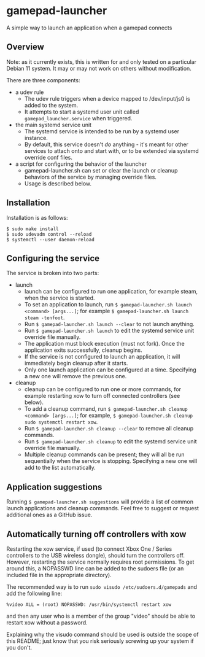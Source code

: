 # gamepad-launcher
A simple way to launch an application when a gamepad connects

## Overview
Note: as it currently exists, this is written for and only tested on a particular Debian 11 system. It may or may not work on others without modification.

There are three components:
* a udev rule
  * The udev rule triggers when a device mapped to /dev/input/js0 is added to the system.
  * It attempts to start a systemd user unit called `gamepad_launcher.service` when triggered.
* the main systemd service unit
  * The systemd service is intended to be run by a systemd user instance.
  * By default, this service doesn't *do* anything - it's meant for other services to attach onto and start with, or to be extended via systemd override conf files.
* a script for configuring the behavior of the launcher
  * gamepad-launcher.sh can set or clear the launch or cleanup behaviors of the service by managing override files.
  * Usage is described below.

## Installation
Installation is as follows:
```shell
$ sudo make install
$ sudo udevadm control --reload
$ systemctl --user daemon-reload
```

## Configuring the service
The service is broken into two parts:
* launch
  * launch can be configured to run one application, for example steam, when the service is started.
  * To set an application to launch, run `$ gamepad-launcher.sh launch <command> [args...]`; for example `$ gamepad-launcher.sh launch steam -tenfoot`.
  * Run `$ gamepad-launcher.sh launch --clear` to not launch anything.
  * Run `$ gamepad-launcher.sh launch` to edit the systemd service unit override file manually.
  * The application must block execution (must not fork). Once the application exits successfully, cleanup begins.
  * If the service is not configured to launch an application, it will immediately begin cleanup after it starts.
  * Only one launch application can be configured at a time. Specifying a new one will remove the previous one.
* cleanup
  * cleanup can be configured to run one or more commands, for example restarting xow to turn off connected controllers (see below).
  * To add a cleanup command, run `$ gamepad-launcher.sh cleanup <command> [args...]`; for example, `$ gamepad-launcher.sh cleanup sudo systemctl restart xow`.
  * Run `$ gamepad-launcher.sh cleanup --clear` to remove all cleanup commands.
  * Run `$ gamepad-launcher.sh cleanup` to edit the systemd service unit override file manually.
  * Multiple cleanup commands can be present; they will all be run sequentially when the service is stopping. Specifying a new one will add to the list automatically.

## Application suggestions
Running `$ gamepad-launcher.sh suggestions` will provide a list of common launch applications and cleanup commands. Feel free to suggest or request additional ones as a GitHub issue.

## Automatically turning off controllers with xow
Restarting the xow service, if used (to connect Xbox One / Series controllers to the USB wireless dongle), should turn the controllers off. However, restarting the service normally requires root permissions.
To get around this, a NOPASSWD line can be added to the sudoers file (or an included file in the appropriate directory).

The recommended way is to run `sudo visudo /etc/sudoers.d/gamepads` and add the following line:
```
%video ALL = (root) NOPASSWD: /usr/bin/systemctl restart xow
```
and then any user who is a member of the group "video" should be able to restart xow without a password.

Explaining why the visudo command should be used is outside the scope of this README; just know that you risk seriously screwing up your system if you don't.

